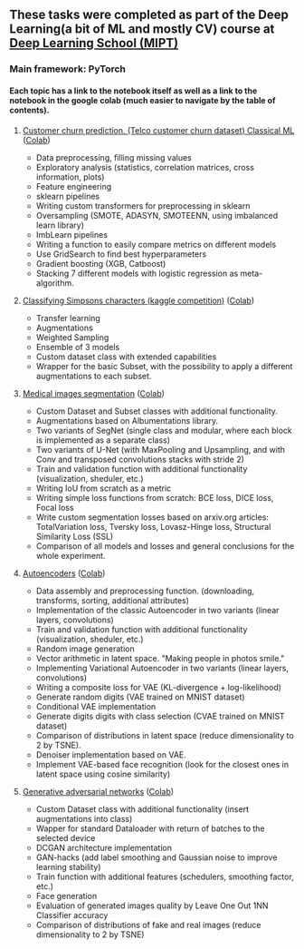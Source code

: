 ## These tasks were completed as part of the Deep Learning(a bit of ML and mostly CV) course at [Deep Learning School (MIPT)](https://www.dlschool.org/)
### Main framework: PyTorch
#### Each topic has a link to the notebook itself as well as a link to the notebook in the google colab (much easier to navigate by the table of contents).
1. [Customer churn prediction. (Telco customer churn dataset) Classical ML](Churn_prediction.ipynb) ([Colab](https://colab.research.google.com/drive/1FH-85LxBdQdW8LxnRp32H20pWKSQoYIt?usp=sharing))
   * Data preprocessing, filling missing values
   * Exploratory analysis (statistics, correlation matrices, cross information, plots)
   * Feature engineering
   * sklearn pipelines
   * Writing custom transformers for preprocessing in sklearn
   * Oversampling (SMOTE, ADASYN, SMOTEENN, using imbalanced learn library)
   * ImbLearn pipelines
   * Writing a function to easily compare metrics on different models
   * Use GridSearch to find best hyperparameters
   * Gradient boosting (XGB, Catboost)
   * Stacking 7 different models with logistic regression as meta-algorithm.
   
3. [Classifying Simpsons characters (kaggle competition)](Classification_of_Simpsons_series_characters.ipynb)
   ([Colab](https://colab.research.google.com/drive/1NFBKi9QqfwxVN2pJE8rC4UUT_BXVXuBT?usp=sharing))
   * Transfer learning
   * Augmentations
   * Weighted Sampling
   * Ensemble of 3 models
   * Custom dataset class with extended capabilities
   * Wrapper for the basic Subset, with the possibility to apply a different augmentations to each subset.
   
3. [Medical images segmentation](Segmentation_of_dermatoscopic_images.ipynb) ([Colab](https://colab.research.google.com/drive/1NR6dmXTBELhtjWTmLMtOL9GoQFCKZ6Vc?usp=sharing))
   * Custom Dataset and Subset classes with additional functionality.
   * Augmentations based on Albumentations library.
   * Two variants of SegNet (single class and modular, where each block is implemented as a separate class)
   * Two variants of U-Net (with MaxPooling and Upsampling, and with Conv and transposed convolutions stacks with stride 2)
   * Train and validation function with additional functionality (visualization, sheduler, etc.)
   * Writing IoU from scratch as a metric
   * Writing simple loss functions from scratch: BCE loss, DICE loss, Focal loss
   * Write custom segmentation losses based on arxiv.org articles:<br>
     TotalVariation loss, Tversky loss, Lovasz-Hinge loss, Structural Similarity Loss (SSL)
   * Comparison of all models and losses and general conclusions for the whole experiment.
   
4. [Autoencoders](Autoencoders.ipynb) 
   ([Colab](https://colab.research.google.com/drive/1A1zU22z4iNPuzuNLBgOyOXO_WwNxC6dZ?usp=sharing))
   * Data assembly and preprocessing function. (downloading, transforms, sorting, additional attributes)
   * Implementation of the classic Autoencoder in two variants (linear layers, convolutions)
   * Train and validation function with additional functionality (visualization, sheduler, etc.)
   * Random image generation
   * Vector arithmetic in latent space. "Making people in photos smile."
   * Implementing Variational Autoencoder in two variants (linear layers, convolutions)
   * Writing a composite loss for VAE (KL-divergence + log-likelihood)
   * Generate random digits (VAE trained on MNIST dataset)
   * Conditional VAE implementation
   * Generate digits digits with class selection (CVAE trained on MNIST dataset)
   * Comparison of distributions in latent space (reduce dimensionality to 2 by TSNE).
   * Denoiser implementation based on VAE.
   * Implement VAE-based face recognition (look for the closest ones in latent space using cosine similarity)
   
5. [Generative adversarial networks](GANs.ipynb) ([Colab](https://colab.research.google.com/drive/1JCd4wBrm6I2JA8SE5EB8j-_FUrKAEA9A?usp=sharing))
   * Custom Dataset class with additional functionality (insert augmentations into class)
   * Wapper for standard Dataloader with return of batches to the selected device
   * DCGAN architecture implementation
   * GAN-hacks (add label smoothing and Gaussian noise to improve learning stability)
   * Train function with additional features (schedulers, smoothing factor, etc.)
   * Face generation
   * Evaluation of generated images quality by Leave One Out 1NN Classifier accuracy
   * Comparison of distributions of fake and real images (reduce dimensionality to 2 by TSNE)
